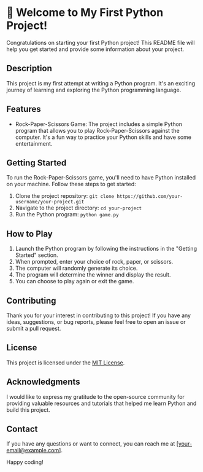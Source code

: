 # 👋 Welcome to My First Python Project!

Congratulations on starting your first Python project! This README file will help you get started and provide some information about your project.

## Description

This project is my first attempt at writing a Python program. It's an exciting journey of learning and exploring the Python programming language.

## Features

- Rock-Paper-Scissors Game: The project includes a simple Python program that allows you to play Rock-Paper-Scissors against the computer. It's a fun way to practice your Python skills and have some entertainment.

## Getting Started

To run the Rock-Paper-Scissors game, you'll need to have Python installed on your machine. Follow these steps to get started:

1. Clone the project repository: `git clone https://github.com/your-username/your-project.git`
2. Navigate to the project directory: `cd your-project`
3. Run the Python program: `python game.py`

## How to Play

1. Launch the Python program by following the instructions in the "Getting Started" section.
2. When prompted, enter your choice of rock, paper, or scissors.
3. The computer will randomly generate its choice.
4. The program will determine the winner and display the result.
5. You can choose to play again or exit the game.

## Contributing

Thank you for your interest in contributing to this project! If you have any ideas, suggestions, or bug reports, please feel free to open an issue or submit a pull request.

## License

This project is licensed under the [MIT License](LICENSE).

## Acknowledgments

I would like to express my gratitude to the open-source community for providing valuable resources and tutorials that helped me learn Python and build this project.

## Contact

If you have any questions or want to connect, you can reach me at [your-email@example.com].

Happy coding!
